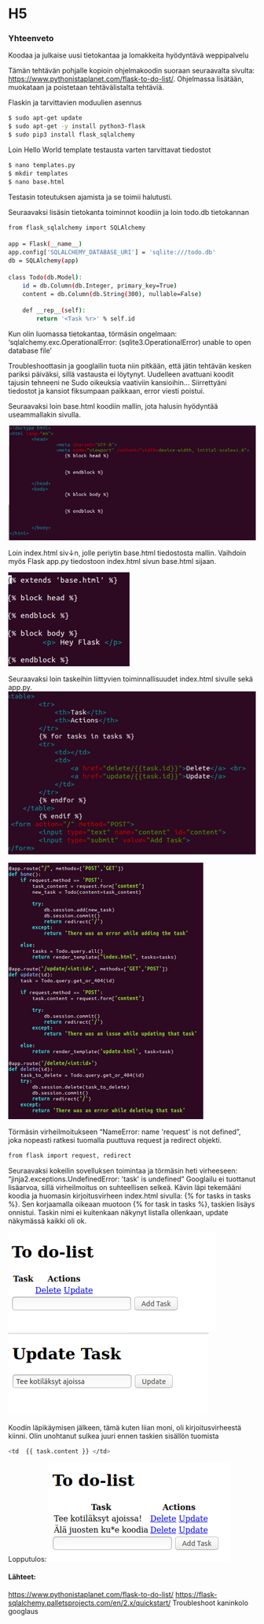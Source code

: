 # H5
### Yhteenveto

Koodaa ja julkaise uusi tietokantaa ja lomakkeita hyödyntävä weppipalvelu

Tämän tehtävän pohjalle kopioin ohjelmakoodin suoraan seuraavalta sivulta: https://www.pythonistaplanet.com/flask-to-do-list/. Ohjelmassa lisätään, muokataan ja poistetaan tehtävälistalta tehtäviä.


Flaskin ja tarvittavien moduulien asennus
```bash
$ sudo apt-get update
$ sudo apt-get -y install python3-flask
$ sudo pip3 install flask_sqlalchemy
```

Loin Hello World template testausta varten tarvittavat tiedostot
```bash
$ nano templates.py
$ mkdir templates
$ nano base.html
```
Testasin toteutuksen ajamista ja se toimii halutusti.

Seuraavaksi lisäsin tietokanta toiminnot koodiin ja loin todo.db tietokannan
```bash
from flask_sqlalchemy import SQLAlchemy

app = Flask(__name__)
app.config['SQLALCHEMY_DATABASE_URI'] = 'sqlite:///todo.db'
db = SQLAlchemy(app)

class Todo(db.Model):
    id = db.Column(db.Integer, primary_key=True)
    content = db.Column(db.String(300), nullable=False)

    def __rep__(self):
        return '<Task %r>' % self.id
```
Kun olin luomassa tietokantaa, törmäsin ongelmaan:
‘sqlalchemy.exc.OperationalError: (sqlite3.OperationalError) unable to open database file’

Troubleshoottasin ja googlailin tuota niin pitkään, että jätin tehtävän kesken pariksi päiväksi, sillä vastausta ei löytynyt. Uudelleen avattuani koodit tajusin tehneeni ne Sudo oikeuksia vaativiin kansioihin… Siirrettyäni tiedostot ja kansiot fiksumpaan paikkaan, error viesti poistui.

Seuraavaksi loin base.html koodiin mallin, jota halusin hyödyntää useammallakin sivulla. 

![base](https://github.com/khabbs/LinuxPalvelimet/blob/main/Week_5/photos/base.html.png)


Loin index.html siv↓n¸ jolle periytin base.html tiedostosta mallin. Vaihdoin myös Flask app.py tiedostoon index.html sivun base.html sijaan.

![index](https://github.com/khabbs/LinuxPalvelimet/blob/main/Week_5/photos/index.html.png)


Seuraavaksi loin taskeihin liittyvien toiminnallisuudet index.html sivulle sekä app.py.
![tasks](https://github.com/khabbs/LinuxPalvelimet/blob/main/Week_5/photos/tasks.png)


![app.py](https://github.com/khabbs/LinuxPalvelimet/blob/main/Week_5/photos/app.py.png)


Törmäsin virheilmoitukseen “NameError: name 'request' is not defined”, joka nopeasti ratkesi tuomalla puuttuva request ja redirect objekti.

```bash
from flask import request, redirect
```
Seuraavaksi kokeilin sovelluksen toimintaa ja törmäsin heti virheeseen: “jinja2.exceptions.UndefinedError: 'task' is undefined”
Googlailu ei tuottanut lisäarvoa, sillä virheilmoitus on suhteellisen selkeä. Kävin läpi tekemääni koodia ja huomasin kirjoitusvirheen index.html sivulla: {% for tasks in tasks %}. Sen korjaamalla oikeaan muotoon {% for task in tasks %}, taskien lisäys onnistui. Taskin nimi ei kuitenkaan näkynyt listalla ollenkaan, update näkymässä kaikki oli ok.

![todo-list](https://github.com/khabbs/LinuxPalvelimet/blob/main/Week_5/photos/todo-list.png)
![updatetask](https://github.com/khabbs/LinuxPalvelimet/blob/main/Week_5/photos/updatetask.png)

Koodin läpikäymisen jälkeen, tämä kuten liian moni, oli kirjoitusvirheestä kiinni. Olin unohtanut sulkea juuri ennen taskien sisällön tuomista

```bash
<td  {{ task.content }} </td>
``` 

Lopputulos:
![todo-complete](https://github.com/khabbs/LinuxPalvelimet/blob/main/Week_5/photos/todo-complete.png)


#### Lähteet:
https://www.pythonistaplanet.com/flask-to-do-list/
https://flask-sqlalchemy.palletsprojects.com/en/2.x/quickstart/ 
Troubleshoot kaninkolo googlaus



